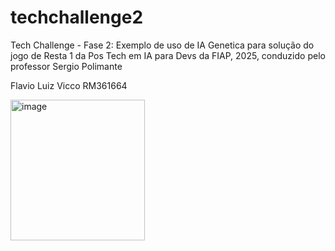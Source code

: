 # techchallenge2
Tech Challenge - Fase 2: Exemplo de uso de IA Genetica para solução do jogo de Resta 1
da Pos Tech em IA para Devs da FIAP, 2025, conduzido pelo professor Sergio Polimante

Flavio Luiz Vicco RM361664

<img width="215" height="225" alt="image" src="https://github.com/user-attachments/assets/7f50f8d5-157e-4e09-8d4e-7532cd56ecee" />
